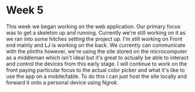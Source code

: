 # Week 5

This week we began working on the web application. Our primary focus was to get a skeleton up and running. Currently we're still working on it as we ran into some hitches setting the project up. I'm still working on Front end mainly and LJ is working on the back. We currently can communicate with the plinths however, we're using the site stored on the microcomputer as a middleman which isn't ideal but it's great to actually be able to interact and control the devices from this early stage. I will continue to work on the front paying particular focus to the actual color picker and what it's like to use the app on a mobile/table. To do this i can just host the site locally and forward it onto a personal device using Ngrok. 


